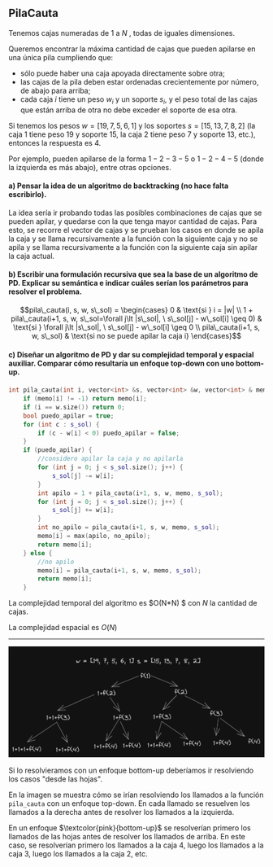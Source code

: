 PilaCauta
---

Tenemos cajas numeradas de $1$ a $N$ , todas de iguales dimensiones. 

Queremos encontrar la máxima cantidad de cajas que pueden apilarse en una única pila cumpliendo que:

* sólo puede haber una caja apoyada directamente sobre otra;
* las cajas de la pila deben estar ordenadas crecientemente por número, de abajo para arriba;
* cada caja $i$ tiene un peso $w_i$ y un soporte $s_i$, y el peso total de las cajas que están arriba de otra no debe exceder el soporte de esa otra.

Si tenemos los pesos $w = [19, 7, 5, 6, 1]$ y los soportes $s = [15, 13, 7, 8, 2]$ (la caja $1$ tiene peso $19$ y soporte $15$, la caja $2$ tiene peso $7$ y soporte $13$, etc.), entonces la respuesta es $4$. 

Por ejemplo, pueden apilarse de la forma $1-2-3-5$ o $1-2-4-5$ (donde la izquierda es más abajo), entre otras
opciones.

#### a) Pensar la idea de un algoritmo de backtracking (no hace falta escribirlo).

La idea sería ir probando todas las posibles combinaciones de cajas que se pueden apilar, y quedarse con la que tenga mayor cantidad de cajas. Para esto, se recorre el vector de cajas y se prueban los casos en donde se apila la caja y se llama recursivamente a la función con la siguiente caja y no se apila y se llama recursivamente a la función con la siguiente caja sin apilar la caja actual.

#### b) Escribir una formulación recursiva que sea la base de un algoritmo de PD. Explicar su semántica e indicar cuáles serían los parámetros para resolver el problema.

```math
pila\_cauta(i, s, w, s\_sol) =
    \begin{cases}
        0 & \text{si } i = |w| \\
        1 + pila\_cauta(i+1, s, w, s\_sol=\forall j\lt |s\_sol|, \ s\_sol[j] - w\_sol[i] \geq 0) & \text{si } \forall j\lt |s\_sol|, \ s\_sol[j] - w\_sol[i] \geq 0 \\
        pila\_cauta(i+1, s, w, s\_sol) & \text{si no se puede apilar la caja i}
    \end{cases}
```

#### c) Diseñar un algoritmo de PD y dar su complejidad temporal y espacial auxiliar. Comparar cómo resultaría un enfoque top-down con uno bottom-up.

```c++
int pila_cauta(int i, vector<int> &s, vector<int> &w, vector<int> & memo, vector<int> & s_sol) {
    if (memo[i] != -1) return memo[i];
    if (i == w.size()) return 0;
    bool puedo_apilar = true;
    for (int c : s_sol) {
        if (c - w[i] < 0) puedo_apilar = false;
    }
    if (puedo_apilar) {
        //considero apilar la caja y no apilarla
        for (int j = 0; j < s_sol.size(); j++) {
            s_sol[j] -= w[i];
        }
        int apilo = 1 + pila_cauta(i+1, s, w, memo, s_sol);
        for (int j = 0; j < s_sol.size(); j++) {
            s_sol[j] += w[i];
        }
        int no_apilo = pila_cauta(i+1, s, w, memo, s_sol);
        memo[i] = max(apilo, no_apilo);
        return memo[i];
    } else {
        //no apilo
        memo[i] = pila_cauta(i+1, s, w, memo, s_sol);
        return memo[i];
    }
```

La complejidad temporal del algoritmo es $O(N*N) $ con $N$ la cantidad de cajas.

La complejidad espacial es $O(N)$ 

---

![llamados_top_down](./img/llamados_top_down.png)

Si lo resolvieramos con un enfoque bottom-up deberíamos ir resolviendo los casos "desde las hojas". 

En la imagen se muestra cómo se irían resolviendo los llamados a la función `pila_cauta` con un enfoque top-down. En cada llamado se resuelven los llamados a la derecha antes de resolver los llamados a la izquierda. 

En un enfoque $\textcolor{pink}{bottom-up}$ se resolverían primero los llamados de las hojas antes de resolver los llamados de arriba. En este caso, se resolverían primero los llamados a la caja 4, luego los llamados a la caja 3, luego los llamados a la caja 2, etc.
